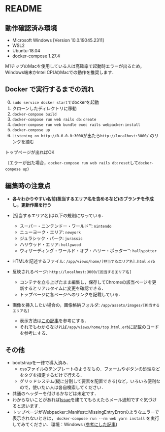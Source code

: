 # README

## 動作確認済み環境
* Microsoft Windows [Version 10.0.19045.2311] 
* WSL2 
* Ubuntu-18.04
* docker-compose 1.27.4

M1チップのMacを使用している人は高確率で起動時エラーが出るため，Windows端末かIntel CPUのMacでの動作を推奨します．

## Docker で実行するまでの流れ

0. `sudo service docker start`でdockerを起動
1. クローンしたディレクトリに移動
1. `docker-compose build`
3. `docker-compose run web rails db:create`
4. `docker-compose run web bundle exec rails webpacker:install`
4. `docker-compose up`
5. `Listening on http://0.0.0.0:3000`が出たら`http://localhost:3000/` のリンクを踏む

トップページが出ればOK

（エラーが出た場合，`docker-compose run web rails db:reset`して`docker-compose up`）


## 編集時の注意点
* **各々わかりやすい名前(担当するエリア名を含めるなど)のブランチを作成し，更新作業を行う**

* [担当するエリア名]は以下の規則になっている．
  * スーパー・ニンテンドー・ワールド™: `nintendo`
  * ニューヨーク・エリア: `newyork`
  * ジュラシック・パーク: `jurassic`
  * ハリウッド・エリア: `hollywood`
  * ウィザーディング・ワールド・オブ・ハリー・ポッター™: `hallypotter`

* HTMLを記述するファイル: `/app/views/home/[担当するエリア名].html.erb`

* 反映されるページ: `http://localhost:3000/[担当するエリア名]`
  * コンテナを立ち上げたまま編集し，保存してChromeの該当ページを更新するとリアルタイムに変更を確認できる．
  * トップページに各ページへのリンクを記載している．

* 画像を挿入したい場合の，画像格納フォルダ: `/app/assets/images/[担当するエリア名]`
  * 表示方法は[この記事](https://qiita.com/hacchi56/items/b2cc210ed3978fe0b126)を参考にする．
  * それでもわからなければ`/app/views/home/top.html.erb`に記載のコードを参考にする．


## その他
* bootstrapを一律で導入済み．
  * cssファイルのテンプレートのようなもの．フォームやボタンの処理などをタグを指定するだけで行える．
  * グリッドシステム(縦に分割して要素を配置できる)など，いろいろ便利なので，使いたい人は各自検索してください．
* 共通のヘッダーを付けるかなどは未定です． 
* わからないことがあれば[Issue](https://github.com/aoringo0718/enshuapp/issues)を建ててもらえたらメール通知ですぐ気づけると思います．
* トップページがWebpacker::Manifest::MissingEntryErrorのようなエラーで表示されないときは，
`docker-compose run --rm web yarn install` を実行してみてください．環境：Windows
([参考にした記事](https://qiita.com/ashketcham/items/48d64e960d436f8b6f78))
